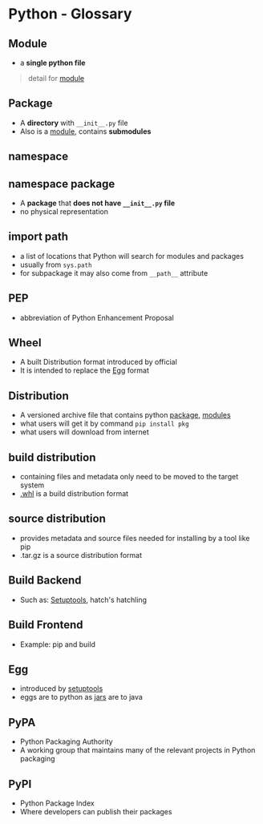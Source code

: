 # Python - Glossary

## Module

- a **single python file**

> detail for [module](python-module.md)

## Package

- A **directory** with `__init__.py` file
- Also is a [module](#module), contains **submodules**

## namespace

## namespace package

- A **package** that **does not have `__init__.py` file**
- no physical representation

## import path

- a list of locations that Python will search for modules and packages
- usually from `sys.path`
- for subpackage it may also come from `__path__` attribute

## PEP

- abbreviation of Python Enhancement Proposal

## Wheel

- A built Distribution format introduced by official
- It is intended to replace the [Egg](#egg) format

## Distribution

- A versioned archive file that contains python [package](#package), [modules](#module)
- what users will get it by command `pip install pkg`
- what users will download from internet

## build distribution

- containing files and metadata only need to be moved to the target system 
- [.whl](#wheel) is a build distribution format

## source distribution

- provides metadata and source files needed for installing by a tool like pip
- .tar.gz is a source distribution format

## Build Backend

- Such as: [Setuptools](python-setuptools.md), hatch's hatchling

## Build Frontend

- Example: pip and build

## Egg

- introduced by [setuptools](python-setuptools.md)
- eggs are to python as [jars](java-jar-file.md) are to java

## PyPA

- Python Packaging Authority
- A working group that maintains many of the relevant projects in Python packaging

## PyPI

- Python Package Index
- Where developers can publish their packages

